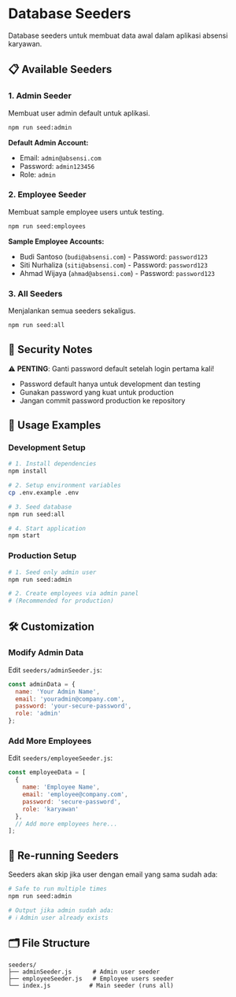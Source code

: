 # Database Seeders

Database seeders untuk membuat data awal dalam aplikasi absensi karyawan.

## 📋 Available Seeders

### 1. Admin Seeder
Membuat user admin default untuk aplikasi.

```bash
npm run seed:admin
```

**Default Admin Account:**
- Email: `admin@absensi.com`
- Password: `admin123456`
- Role: `admin`

### 2. Employee Seeder
Membuat sample employee users untuk testing.

```bash
npm run seed:employees
```

**Sample Employee Accounts:**
- Budi Santoso (`budi@absensi.com`) - Password: `password123`
- Siti Nurhaliza (`siti@absensi.com`) - Password: `password123`
- Ahmad Wijaya (`ahmad@absensi.com`) - Password: `password123`

### 3. All Seeders
Menjalankan semua seeders sekaligus.

```bash
npm run seed:all
```

## 🔐 Security Notes

⚠️ **PENTING**: Ganti password default setelah login pertama kali!

- Password default hanya untuk development dan testing
- Gunakan password yang kuat untuk production
- Jangan commit password production ke repository

## 📝 Usage Examples

### Development Setup
```bash
# 1. Install dependencies
npm install

# 2. Setup environment variables
cp .env.example .env

# 3. Seed database
npm run seed:all

# 4. Start application
npm start
```

### Production Setup
```bash
# 1. Seed only admin user
npm run seed:admin

# 2. Create employees via admin panel
# (Recommended for production)
```

## 🛠️ Customization

### Modify Admin Data
Edit `seeders/adminSeeder.js`:

```javascript
const adminData = {
  name: 'Your Admin Name',
  email: 'youradmin@company.com',
  password: 'your-secure-password',
  role: 'admin'
};
```

### Add More Employees
Edit `seeders/employeeSeeder.js`:

```javascript
const employeeData = [
  {
    name: 'Employee Name',
    email: 'employee@company.com',
    password: 'secure-password',
    role: 'karyawan'
  },
  // Add more employees here...
];
```

## 🔄 Re-running Seeders

Seeders akan skip jika user dengan email yang sama sudah ada:

```bash
# Safe to run multiple times
npm run seed:admin

# Output jika admin sudah ada:
# ℹ️ Admin user already exists
```

## 🗂️ File Structure

```
seeders/
├── adminSeeder.js      # Admin user seeder
├── employeeSeeder.js   # Employee users seeder
└── index.js           # Main seeder (runs all)
```
